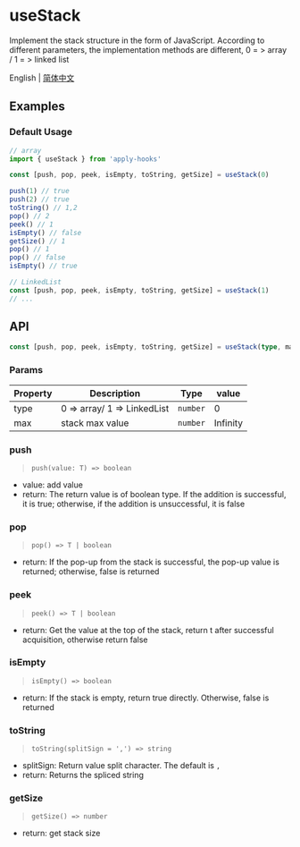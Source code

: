 # useStack

Implement the stack structure in the form of JavaScript. According to different parameters, the implementation methods are different, 0 = > array / 1 = > linked list

English | [简体中文](https://github.com/a572251465/w-hooks/blob/main/packages/src/useStack/index.zh-CN.md)

## Examples

### Default Usage

```js
// array
import { useStack } from 'apply-hooks'

const [push, pop, peek, isEmpty, toString, getSize] = useStack(0)

push(1) // true
push(2) // true
toString() // 1,2
pop() // 2
peek() // 1
isEmpty() // false
getSize() // 1
pop() // 1
pop() // false
isEmpty() // true

// LinkedList
const [push, pop, peek, isEmpty, toString, getSize] = useStack(1)
// ...
```

## API

```typescript
const [push, pop, peek, isEmpty, toString, getSize] = useStack(type, max)
```

### Params

| Property | Description                 | Type     | value    |
| -------- | --------------------------- | -------- | -------- |
| type     | 0 => array/ 1 => LinkedList | `number` | 0        |
| max      | stack max value             | `number` | Infinity |

### push

> `push(value: T) => boolean`

- value: add value
- return: The return value is of boolean type. If the addition is successful, it is true; otherwise, if the addition is unsuccessful, it is false

### pop

> `pop() => T | boolean`

- return: If the pop-up from the stack is successful, the pop-up value is returned; otherwise, false is returned

### peek

> `peek() => T | boolean`

- return: Get the value at the top of the stack, return t after successful acquisition, otherwise return false

### isEmpty

> `isEmpty() => boolean`

- return: If the stack is empty, return true directly. Otherwise, false is returned

### toString

> `toString(splitSign = ',') => string`

- splitSign: Return value split character. The default is `,`
- return: Returns the spliced string

### getSize

> `getSize() => number`

- return: get stack size

